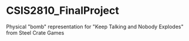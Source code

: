 # CSIS2810_FinalProject
Physical "bomb" representation for "Keep Talking and Nobody Explodes" from Steel Crate Games
